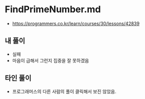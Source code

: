 # FindPrimeNumber.md
- https://programmers.co.kr/learn/courses/30/lessons/42839

## 내 풀이
- 실패
- 마음이 급해서 그런지 집중을 잘 못하겠음


## 타인 풀이
- 프로그래머스의 다른 사람의 풀이 클릭해서 보진 않았음.